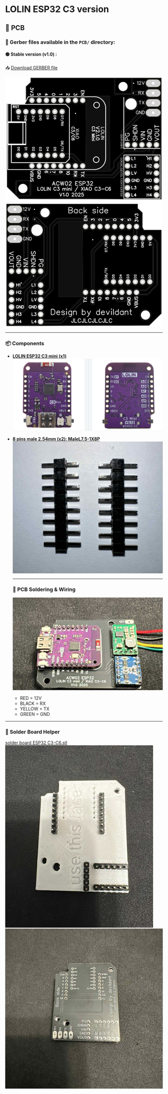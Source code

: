 # LOLIN ESP32 C3 version
## 🧩 PCB

### 📂 Gerber files available in the `PCB/` directory:

#### 🟢 Stable version (v1.0) :
📥 [Download GERBER file](https://github.com/devildant/acw02_esphome/raw/main/PCB/lolin_c3_xiao_c3_xiao_c6/v1.0/Gerber_climEspHome_esp32_lolin_c3_xiao_c3_c6_PCB_climEspHome_esp32_lolin_c3_xiao_c3_2025-09-27.zip)

![front](../PCB/images/pcb/front-v1.0-C3-C6.PNG)  
![back](../PCB/images/pcb/back-v1.0-C3-C6.PNG)

---

### 📦 Components

- **[LOLIN ESP32 C3 mini (x1)](https://www.wemos.cc/en/latest/c3/c3_mini.html)**  
  ![ESP32](../PCB/images/components/LOLIN-ESP32-C-MINI.PNG)

- **[8 pins male 2.54mm (x2): MaleL7.5-1X8P](https://fr.aliexpress.com/item/1005007128029220.html)**  
  ![MaleL7.5-1X5P](../PCB/images/components/8%20pin%20male%202.54.PNG)

  ---
  
  ### 🧵 PCB Soldering & Wiring
  
  ![pcb front](../PCB/images/components/pcb%20front-lolin-c3.PNG)  
  
  - RED = 12V  
  - BLACK = RX  
  - YELLOW = TX  
  - GREEN = GND
  
  
---

### 🧰 Solder Board Helper

[solder board ESP32 C3-C6.stl](https://github.com/devildant/acw02_esphome/raw/main/3Dfiles/LOLIN-C3-XIAO-C3-C6/solder%20board%20ESP32%20C3-C6.stl)  
![solder1](../3Dfiles/images/solder%20board1-lolin-c3.jpg)  
![solder2](../3Dfiles/images/solder%20board2-lolin-c3.jpg)